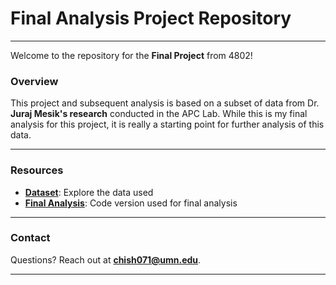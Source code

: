 # Final Analysis Project Repository

---

Welcome to the repository for the **Final Project** from 4802!
### Overview

This project and subsequent analysis is based on a subset of data from Dr. **Juraj Mesik's research** conducted in the APC Lab. While this is my final analysis for this project, it is 
really a starting point for further analysis of this data. 

---

### Resources
- **[Dataset](https://github.com/bchisholm08/psy4802_fa24/blob/d6352185cf78c9e91802c20885d6acdd3ba604a2/Final%20Project/code/quintileData.csv)**: Explore the data used
- **[Final Analysis](https://github.com/bchisholm08/psy4802_fa24/blob/d6352185cf78c9e91802c20885d6acdd3ba604a2/Final%20Project/code/finalAnalysisKnit.Rmd)**: Code version used for final analysis

---

### Contact
Questions? Reach out at **[chish071@umn.edu](mailto:chish071@umn.edu)**. 

---
